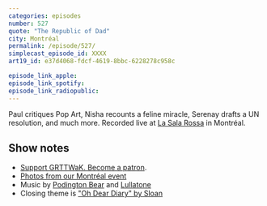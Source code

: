 ```yaml
---
categories: episodes
number: 527
quote: "The Republic of Dad"
city: Montréal
permalink: /episode/527/
simplecast_episode_id: XXXX
art19_id: e37d4068-fdcf-4619-8bbc-6228278c958c

episode_link_apple: 
episode_link_spotify: 
episode_link_radiopublic: 
---
```


Paul critiques Pop Art, Nisha recounts a feline miracle, Serenay drafts a UN resolution, and much more. Recorded live at [La Sala Rossa](https://casadelpopolo.com) in Montréal.

## Show notes
* [Support GRTTWaK. Become a patron](https://grownupsreadthingstheywroteaskids.com/support/?utm_source=podcast&utm_medium=referral&utm_campaign=527).
* [Photos from our Montréal event](https://www.facebook.com/media/set/?set=a.10156031939308600&type=1&l=5dad96274d)
* Music by [Podington Bear](https://geo.itunes.apple.com/us/artist/podington-bear/id250459572?at=10lR7u&mt=1&app=music) and [Lullatone](https://geo.itunes.apple.com/us/artist/lullatone/id34467705?at=10lR7u&mt=1&app=music)
* Closing theme is ["Oh Dear Diary" by Sloan](http://sloan.spinshop.com/details/9850)